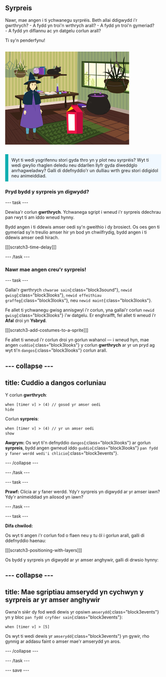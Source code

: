 ## Syrpreis

<div style="display: flex; flex-wrap: wrap">
<div style="flex-basis: 200px; flex-grow: 1; margin-right: 15px;">
Nawr, mae angen i ti ychwanegu syrpréis. Beth allai ddigwydd i'r gwrthrych? 
- A fydd yn troi'n wrthrych arall? 
- A fydd yn troi'n gymeriad? 
- A fydd yn diflannu ac yn datgelu corlun arall? 

Ti sy'n penderfynu!
</div>
<div>

![Y prosiect 'Swyn y gath' yn dangos y syrpreis.](images/cat-magic.png)

</div>
</div>

<p style="border-left: solid; border-width:10px; border-color: #0faeb0; background-color: aliceblue; padding: 10px;">
Wyt ti wedi ysgrifennu stori gyda thro yn y plot neu syrpréis? Wyt ti wedi gwylio rhaglen deledu neu ddarllen llyfr gyda diweddglo anrhagweladwy? Galli di ddefnyddio'r un dulliau wrth greu stori ddigidol neu animeiddiad. 
</p>

### Pryd bydd y syrpreis yn digwydd?

--- task ---

Dewisa'r corlun **gwrthrych**. Ychwanega sgript i wneud i'r syrpreis ddechrau pan rwyt ti am iddo wneud hynny.

Bydd angen i ti ddewis amser oedi sy'n gweithio i dy brosiect. Os oes gen ti gymeriad sy'n treulio amser hir yn bod yn chwilfrydig, bydd angen i ti ddewis amser oedi hirach.

[[[scratch3-time-delay]]]

--- /task ---

### Nawr mae angen creu'r syrpreis!

--- task ---

Gallai'r gwrthrych `chwarae sain`{:class="block3sound"}, `newid gwisg`{:class="block3looks"}, `newid effeithiau graffeg`{:class="block3looks"}, neu `newid maint`{:class="block3looks"}.

Fe allet ti ychwanegu gwisg annisgwyl i'r corlun, yna gallai'r corlun `newid gwisg`{:class="block3looks"} i'w datgelu. Er enghraifft, fel allet ti wneud i'r **Afal** droi yn **Ysbryd**.

[[[scratch3-add-costumes-to-a-sprite]]]

Fe allet ti wneud i'r corlun droi yn gorlun wahanol — i wneud hyn, mae angen `cuddio`{:class="block3looks"} y corlun **gwrthrych** ar yr un pryd ag wyt ti'n `dangos`{:class="block3looks"} corlun arall.

--- collapse ---
---
title: Cuddio a dangos corluniau
---

Y corlun **gwrthrych**:
```blocks3
when [timer v] > (4) // gosod yr amser oedi
hide
```

Corlun **syrpreis**:
```blocks3
when [timer v] > (4) // yr un amser oedi
show
```

**Awgrym:** Os wyt ti'n defnyddio `dangos`{:class="block3looks"} ar gorlun **syrpreis**, bydd angen gwneud iddo `guddio`{:class="block3looks"} `pan fydd y faner werdd wedi'i chlicio`{:class="block3events"}.

--- /collapse ---

--- /task ---

--- task ---

**Prawf:** Clicia ar y faner werdd. Ydy'r syrpreis yn digwydd ar yr amser iawn? Ydy'r animeiddiad yn ailosod yn iawn?

--- /task ---

--- task ---

**Difa chwilod:**

Os wyt ti angen i'r corlun fod o flaen neu y tu ôl i gorlun arall, galli di ddefnyddio haenau:

[[[scratch3-positioning-with-layers]]]

Os bydd y syrpreis yn digwydd ar yr amser anghywir, galli di drwsio hynny:

--- collapse ---
---
title: Mae sgriptiau amserydd yn cychwyn y syrpreis ar yr amser anghywir
---

Gwna'n siŵr dy fod wedi dewis yr opsiwn `amserydd`{:class="block3events"} yn y bloc `pan fydd cryfder sain`{:class="block3events"}:

```blocks3
when [timer v] > [5]
```

Os wyt ti wedi dewis yr `amserydd`{:class="block3events"} yn gywir, rho gynnig ar addasu faint o amser mae'r amserydd yn aros.

--- /collapse ---

--- /task ---

--- save ---
